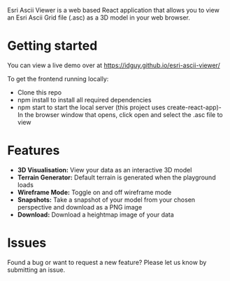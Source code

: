 Esri Ascii Viewer is a web based React application that allows you to view an Esri Ascii Grid file (.asc) as a 3D model in your web browser.

# Getting started
You can view a live demo over at https://idguy.github.io/esri-ascii-viewer/

To get the frontend running locally:
- Clone this repo
- npm install to install all required dependencies
- npm start to start the local server (this project uses create-react-app)- In the browser window that opens, click open and select the .asc file to view

# Features
- **3D Visualisation:** View your data as an interactive 3D model
- **Terrain Generator:** Default terrain is generated when the playground loads
- **Wireframe Mode:** Toggle on and off wireframe mode
- **Snapshots:** Take a snapshot of your model from your chosen perspective and download as a PNG image
- **Download:** Download a heightmap image of your data

# Issues
Found a bug or want to request a new feature? Please let us know by submitting an issue.